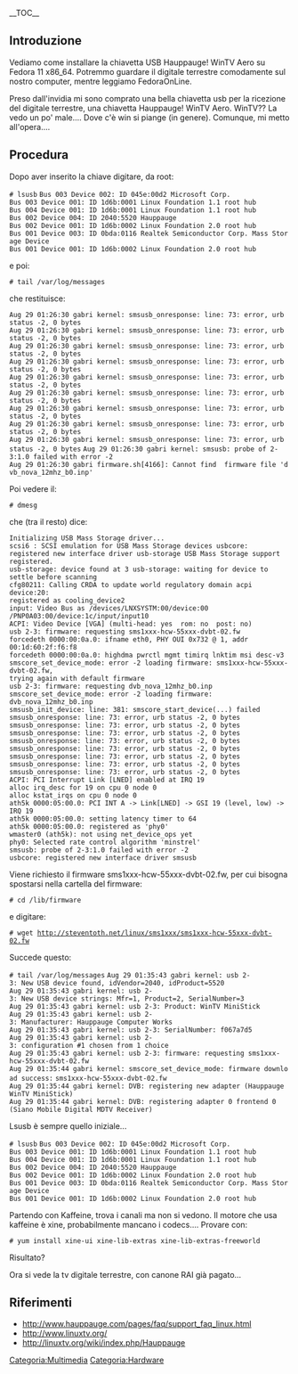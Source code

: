 \_\_TOC\_\_

Introduzione
------------

Vediamo come installare la chiavetta USB Hauppauge! WinTV Aero su Fedora 11 x86\_64. Potremmo guardare il digitale terrestre comodamente sul nostro computer, mentre leggiamo FedoraOnLine.

Preso dall'invidia mi sono comprato una bella chiavetta usb per la ricezione del digitale terrestre, una chiavetta Hauppauge! WinTV Aero.
WinTV?? La vedo un po' male.... Dove c'è win si piange (in genere). Comunque, mi metto all'opera....

Procedura
---------

Dopo aver inserito la chiave digitare, da root:

`# lsusb`
`Bus 003 Device 002: ID 045e:00d2 Microsoft Corp.`
`Bus 003 Device 001: ID 1d6b:0001 Linux Foundation 1.1 root hub`
`Bus 004 Device 001: ID 1d6b:0001 Linux Foundation 1.1 root hub`
`Bus 002 Device 004: ID 2040:5520 Hauppauge`
`Bus 002 Device 001: ID 1d6b:0002 Linux Foundation 2.0 root hub`
`Bus 001 Device 003: ID 0bda:0116 Realtek Semiconductor Corp. Mass Storage Device`
`Bus 001 Device 001: ID 1d6b:0002 Linux Foundation 2.0 root hub`

e poi:

`# tail /var/log/messages`

che restituisce:

`Aug 29 01:26:30 gabri kernel: smsusb_onresponse: line: 73: error, urb status -2, 0 bytes`
`Aug 29 01:26:30 gabri kernel: smsusb_onresponse: line: 73: error, urb status -2, 0 bytes`
`Aug 29 01:26:30 gabri kernel: smsusb_onresponse: line: 73: error, urb status -2, 0 bytes`
`Aug 29 01:26:30 gabri kernel: smsusb_onresponse: line: 73: error, urb status -2, 0 bytes`
`Aug 29 01:26:30 gabri kernel: smsusb_onresponse: line: 73: error, urb status -2, 0 bytes`
`Aug 29 01:26:30 gabri kernel: smsusb_onresponse: line: 73: error, urb status -2, 0 bytes`
`Aug 29 01:26:30 gabri kernel: smsusb_onresponse: line: 73: error, urb status -2, 0 bytes`
`Aug 29 01:26:30 gabri kernel: smsusb_onresponse: line: 73: error, urb status -2, 0 bytes`
`Aug 29 01:26:30 gabri kernel: smsusb_onresponse: line: 73: error, urb status -2, 0 bytes`
`Aug 29 01:26:30 gabri kernel: smsusb: probe of 2-3:1.0 failed with error -2`
`Aug 29 01:26:30 gabri firmware.sh[4166]: Cannot find  firmware file 'dvb_nova_12mhz_b0.inp'`

Poi vedere il:

`# dmesg`

che (tra il resto) dice:

    Initializing USB Mass Storage driver...
    scsi6 : SCSI emulation for USB Mass Storage devices usbcore:
    registered new interface driver usb-storage USB Mass Storage support registered.
    usb-storage: device found at 3 usb-storage: waiting for device to settle before scanning
    cfg80211: Calling CRDA to update world regulatory domain acpi device:20:
    registered as cooling_device2
    input: Video Bus as /devices/LNXSYSTM:00/device:00 /PNP0A03:00/device:1c/input/input10
    ACPI: Video Device [VGA] (multi-head: yes  rom: no  post: no)
    usb 2-3: firmware: requesting sms1xxx-hcw-55xxx-dvbt-02.fw
    forcedeth 0000:00:0a.0: ifname eth0, PHY OUI 0x732 @ 1, addr 00:1d:60:2f:f6:f8
    forcedeth 0000:00:0a.0: highdma pwrctl mgmt timirq lnktim msi desc-v3
    smscore_set_device_mode: error -2 loading firmware: sms1xxx-hcw-55xxx-dvbt-02.fw,
    trying again with default firmware
    usb 2-3: firmware: requesting dvb_nova_12mhz_b0.inp
    smscore_set_device_mode: error -2 loading firmware: dvb_nova_12mhz_b0.inp
    smsusb_init_device: line: 381: smscore_start_device(...) failed
    smsusb_onresponse: line: 73: error, urb status -2, 0 bytes
    smsusb_onresponse: line: 73: error, urb status -2, 0 bytes
    smsusb_onresponse: line: 73: error, urb status -2, 0 bytes
    smsusb_onresponse: line: 73: error, urb status -2, 0 bytes
    smsusb_onresponse: line: 73: error, urb status -2, 0 bytes
    smsusb_onresponse: line: 73: error, urb status -2, 0 bytes
    smsusb_onresponse: line: 73: error, urb status -2, 0 bytes
    smsusb_onresponse: line: 73: error, urb status -2, 0 bytes
    ACPI: PCI Interrupt Link [LNED] enabled at IRQ 19
    alloc irq_desc for 19 on cpu 0 node 0
    alloc kstat_irqs on cpu 0 node 0
    ath5k 0000:05:00.0: PCI INT A -> Link[LNED] -> GSI 19 (level, low) -> IRQ 19
    ath5k 0000:05:00.0: setting latency timer to 64
    ath5k 0000:05:00.0: registered as 'phy0'
    wmaster0 (ath5k): not using net_device_ops yet
    phy0: Selected rate control algorithm 'minstrel'
    smsusb: probe of 2-3:1.0 failed with error -2
    usbcore: registered new interface driver smsusb

Viene richiesto il firmware sms1xxx-hcw-55xxx-dvbt-02.fw, per cui bisogna spostarsi nella cartella del firmware:

`# cd /lib/firmware`

e digitare:

`# wget `[`http://steventoth.net/linux/sms1xxx/sms1xxx-hcw-55xxx-dvbt-02.fw`](http://steventoth.net/linux/sms1xxx/sms1xxx-hcw-55xxx-dvbt-02.fw)

Succede questo:

`# tail /var/log/messages`
`Aug 29 01:35:43 gabri kernel: usb 2-3: New USB device found, idVendor=2040, idProduct=5520`
`Aug 29 01:35:43 gabri kernel: usb 2-3: New USB device strings: Mfr=1, Product=2, SerialNumber=3`
`Aug 29 01:35:43 gabri kernel: usb 2-3: Product: WinTV MiniStick`
`Aug 29 01:35:43 gabri kernel: usb 2-3: Manufacturer: Hauppauge Computer Works`
`Aug 29 01:35:43 gabri kernel: usb 2-3: SerialNumber: f067a7d5`
`Aug 29 01:35:43 gabri kernel: usb 2-3: configuration #1 chosen from 1 choice`
`Aug 29 01:35:43 gabri kernel: usb 2-3: firmware: requesting sms1xxx-hcw-55xxx-dvbt-02.fw`
`Aug 29 01:35:44 gabri kernel: smscore_set_device_mode: firmware download success:`
`sms1xxx-hcw-55xxx-dvbt-02.fw`
`Aug 29 01:35:44 gabri kernel: DVB: registering new adapter (Hauppauge WinTV MiniStick)`
`Aug 29 01:35:44 gabri kernel: DVB: registering adapter 0 frontend 0`
`(Siano Mobile Digital MDTV Receiver)`

Lsusb è sempre quello iniziale...

`# lsusb`
`Bus 003 Device 002: ID 045e:00d2 Microsoft Corp.`
`Bus 003 Device 001: ID 1d6b:0001 Linux Foundation 1.1 root hub`
`Bus 004 Device 001: ID 1d6b:0001 Linux Foundation 1.1 root hub`
`Bus 002 Device 004: ID 2040:5520 Hauppauge`
`Bus 002 Device 001: ID 1d6b:0002 Linux Foundation 2.0 root hub`
`Bus 001 Device 003: ID 0bda:0116 Realtek Semiconductor Corp. Mass Storage Device`
`Bus 001 Device 001: ID 1d6b:0002 Linux Foundation 2.0 root hub`

Partendo con Kaffeine, trova i canali ma non si vedono. Il motore che usa kaffeine è xine, probabilmente mancano i codecs....
Provare con:

`# yum install xine-ui xine-lib-extras xine-lib-extras-freeworld`

Risultato?

Ora si vede la tv digitale terrestre, con canone RAI già pagato...

Riferimenti
-----------

-   <http://www.hauppauge.com/pages/faq/support_faq_linux.html>
-   <http://www.linuxtv.org/>
-   <http://linuxtv.org/wiki/index.php/Hauppauge>

<Categoria:Multimedia> <Categoria:Hardware>
